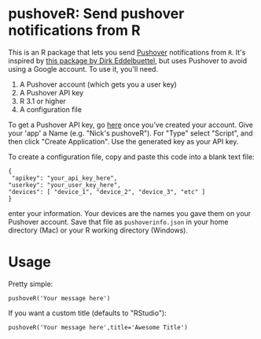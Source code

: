 # pushoveR: Send pushover notifications from R

This is an R package that lets you send [Pushover](https://pushover.net) notifications from `R`. It's inspired by [this package by Dirk Eddelbuettel](http://dirk.eddelbuettel.com/code/rpushbullet.html), but uses Pushover to avoid using a Google account. To use it, you'll need.

1. A Pushover account (which gets you a user key)
2. A Pushover API key
3. R 3.1 or higher
4. A configuration file

To get a Pushover API key, go [here](https://pushover.net/apps/build) once you've created your account. Give your 'app' a Name (e.g. "Nick's pushoveR"). For "Type" select "Script", and then click "Create Application". Use the generated key as your API key.

To create a configuration file, copy and paste this code into a blank text file:

```
{
 "apikey": "your_api_key_here",
"userkey": "your_user_key_here",
"devices": [ "device_1", "device_2", "device_3", "etc" ] 
}
```

enter your information. Your devices are the names you gave them on your Pushover account. Save that file as `pushoverinfo.json` in your home directory (Mac) or your R working directory (Windows).

# Usage

Pretty simple:

```
pushoveR('Your message here')
```

If you want a custom title (defaults to "RStudio"):

```
pushoveR('Your message here',title='Awesome Title')
```